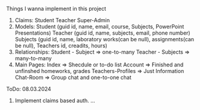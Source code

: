 Things I wanna implement in this project
1. Claims:
	Student
	Teacher
	Super-Admin
2. Models:
	Student (guid id, name, email, course, Subjects, PowerPoint Presentations)
	Teacher (guid id, name, subjects, email, phone number)
	Subjects (guid id, name, laboratory works(can be null), assignments(can be null), Teachers id, creadits, hours)
3. Relationships:
	Student - Subject => one-to-many
	Teacher - Subjects => many-to-many
4. Main Pages:
	Index => Shecdule or to-do list
	Account => Finished and unfinshed homeworks, grades
	Teachers-Profiles => Just Information
	Chat-Room => Group chat and one-to-one chat

ToDo:
08.03.2024
1. Implement claims based auth.
...

